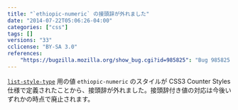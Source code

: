 ```yaml
---
title: "`ethiopic-numeric` の接頭辞が外れました"
date: "2014-07-22T05:06:26-04:00"
categories: ["css"]
tags: []
versions: "33"
cclicense: "BY-SA 3.0"
references:
    "https://bugzilla.mozilla.org/show_bug.cgi?id=985825": "Bug 985825 – Unprefix -moz-ethiopic-numeric"
---
```

[`list-style-type`](https://developer.mozilla.org/ja/docs/Web/CSS/list-style-type) 用の値 `ethiopic-numeric` のスタイルが CSS3 Counter Styles 仕様で定義されたことから、接頭辞が外れました。接頭辞付き値の対応は今後いずれかの時点で廃止されます。
